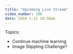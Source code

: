 ```yaml
---
title: "Upcoming Live Stream"
video_number: 108
date: 2018-1-12 10:30am
---
```


Topics:
- Continue machine learning
- Image Stippling Challenge?
